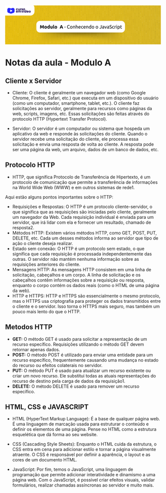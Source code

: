 <p align="center">
<img src="../images/header-modulo-A.png">
</p>

# Notas da aula - Modulo A 

## Cliente x Servidor
- Cliente: O cliente é geralmente um navegador web (como Google Chrome, Firefox, Safari, etc.) que executa em um dispositivo do usuário (como um computador, smartphone, tablet, etc.). O cliente faz solicitações ao servidor, geralmente para recursos como páginas da web, scripts, imagens, etc. Essas solicitações são feitas através do protocolo HTTP (Hypertext Transfer Protocol).

- Servidor: O servidor é um computador ou sistema que hospeda um aplicativo da web e responde às solicitações do cliente. Quando o servidor recebe uma solicitação do cliente, ele processa essa solicitação e envia uma resposta de volta ao cliente. A resposta pode ser uma página da web, um arquivo, dados de um banco de dados, etc.

## Protocolo HTTP

- HTTP, que significa Protocolo de Transferência de Hipertexto, é um protocolo de comunicação que permite a transferência de informações na World Wide Web (WWW) e em outros sistemas de rede1.

Aqui estão alguns pontos importantes sobre o HTTP:

- Requisições e Respostas: O HTTP é um protocolo cliente-servidor, o que significa que as requisições são iniciadas pelo cliente, geralmente um navegador da Web. Cada requisição individual é enviada para um servidor, que irá lidar com ela e fornecer um resultado, chamado de resposta2.
- Métodos HTTP: Existem vários métodos HTTP, como GET, POST, PUT, DELETE, etc. Cada um desses métodos informa ao servidor que tipo de ação o cliente deseja realizar.
- Estado sem conexão: O HTTP é um protocolo sem estado, o que significa que cada requisição é processada independentemente das outras. O servidor não mantém nenhuma informação sobre as requisições anteriores do cliente.
- Mensagens HTTP: As mensagens HTTP consistem em uma linha de solicitação, cabeçalhos e um corpo. A linha de solicitação e os cabeçalhos contêm informações sobre a requisição ou resposta, enquanto o corpo contém os dados reais (como o HTML de uma página da web).
- HTTP e HTTPS: HTTP e HTTPS são essencialmente o mesmo protocolo, mas o HTTPS usa criptografia para proteger os dados transmitidos entre o cliente e o servidor. Isso torna o HTTPS mais seguro, mas também um pouco mais lento do que o HTTP.

## Metodos HTTP
- **GET:** O método GET é usado para solicitar a representação de um recurso específico. Requisições utilizando o método GET devem retornar apenas dados.
- **POST:** O método POST é utilizado para enviar uma entidade para um recurso específico, frequentemente causando uma mudança no estado do recurso ou efeitos colaterais no servidor.
- **PUT:** O método PUT é usado para atualizar um recurso existente ou criar um novo recurso. Ele substitui todas as atuais representações do recurso de destino pela carga de dados da requisição1.
- **DELETE:** O método DELETE é usado para remover um recurso específico.

## HTML, CSS e JAVASCRIPT

- HTML (HyperText Markup Language): É a base de qualquer página web. É uma linguagem de marcação usada para estruturar o conteúdo e definir os elementos de uma página. Pense no HTML como a estrutura esquelética que dá forma ao seu website.

- CSS (Cascading Style Sheets): Enquanto o HTML cuida da estrutura, o CSS entra em cena para adicionar estilo e tornar a página visualmente atraente. O CSS é responsável por definir a aparência, o layout e as cores de um documento HTML.

- JavaScript: Por fim, temos o JavaScript, uma linguagem de programação que permite adicionar interatividade e dinamismo a uma página web. Com o JavaScript, é possível criar efeitos visuais, validar formulários, realizar chamadas assíncronas ao servidor e muito mais.

